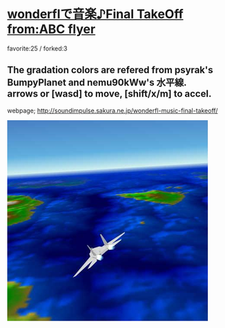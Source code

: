 # [wonderflで音楽♪Final TakeOff from:ABC flyer](http://wonderfl.net/c/3lNM)

favorite:25 / forked:3

The gradation colors are refered from psyrak's BumpyPlanet and nemu90kWw's 水平線.  
arrows or [wasd] to move, [shift/x/m] to accel.  
 --------------------------------------------------------------------------------  
webpage; http://soundimpulse.sakura.ne.jp/wonderfl-music-final-takeoff/

![thumbnail](./thumbnail.jpg)
